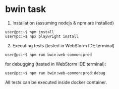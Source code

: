 # bwin task
1. Installation (assuming nodejs & npm are installed)
```console
user@pc:~$ npm install
user@pc:~$ npx playwright install
```

2. Executing tests (tested in WebStorm IDE terminal)
```console
user@pc:~$ npm run bwin:web-common:prod
```

for debugging (tested in WebStorm IDE terminal): 
```console
user@pc:~$ npm run bwin:web-common:prod:debug
```

All tests can be executed inside docker container.
